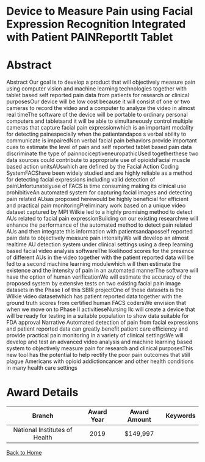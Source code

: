 
Device to Measure Pain using Facial Expression Recognition Integrated with Patient PAINReportIt Tablet
======================================================================================================

# Abstract


Abstract Our goal is to develop a product that will objectively measure pain using computer vision and machine learning technologies together with tablet based self reported pain data from patients for research or clinical purposesOur device will be low cost because it will consist of one or two cameras to record the video and a computer to analyze the video in almost real timeThe software of the device will be portable to ordinary personal computers and tabletsand it will be able to simultaneously control multiple cameras that capture facial pain expressionwhich is an important modality for detecting painespecially when the patientandapos s verbal ability to communicate is impairedNon verbal facial pain behaviors provide important cues to estimate the level of pain and self reported tablet based pain data discriminate the type of painnociceptiveneuropathicUsed togetherthese two data sources could contribute to appropriate use of opioidsFacial muscle based action unitsAUswhich are defined by the Facial Action Coding SystemFACShave been widely studied and are highly reliable as a method for detecting facial expressions including valid detection of painUnfortunatelyuse of FACS is time consuming making its clinical use prohibitiveAn automated system for capturing facial images and detecting pain related AUsas proposed herewould be highly beneficial for efficient and practical pain monitoringPreliminary work based on a unique video dataset captured by MPI Wilkie led to a highly promising method to detect AUs related to facial pain expressionBuilding on our existing researchwe will enhance the performance of the automated method to detect pain related AUs and then integrate this information with patientsandaposself reported pain data to objectively measure pain intensityWe will develop an almost realtime AU detection system under clinical settings using a deep learning based facial video analysis softwareThe likelihood scores for the presence of different AUs in the video together with the patient reported data will be fed to a second machine learning modulewhich will then estimate the existence and the intensity of pain in an automated mannerThe software will have the option of human verificationWe will estimate the accuracy of the proposed system by extensive tests on two existing facial pain image datasets in the Phase I of this SBIR projectOne of these datasets is the Wilkie video datasetwhich has patient reported data together with the ground truth scores from certified human FACS codersWe envision that when we move on to Phase II activitieseNursing llc will create a device that will be ready for testing in a suitable population to show data suitable for FDA approval Narrative Automated detection of pain from facial expressions and patient reported data can greatly benefit patient care efficiency and provide practical pain monitoring in a variety of clinical settingsWe will develop and test an advanced video analysis and machine learning based system to objectively measure pain for research and clinical purposesThis new tool has the potential to help rectify the poor pain outcomes that still plague Americans with opioid addictioncancer and other health conditions in many health care settings  

# Award Details

|Branch|Award Year|Award Amount|Keywords|
| :---: | :---: | :---: | :---: |
|National Institutes of Health|2019|$149,997||
  
  


[Back to Home](https://github.com/chrischow/dod_sbir_awards/Reports/JH/#2408)